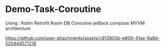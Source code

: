 # Demo-Task-Coroutine
Using :
Kotlin
Retrofit
Room DB
Coroutine
jetBack compose
MVVM archteicture




https://github.com/user-attachments/assets/c812803b-e800-41ae-9a8d-525444571218

